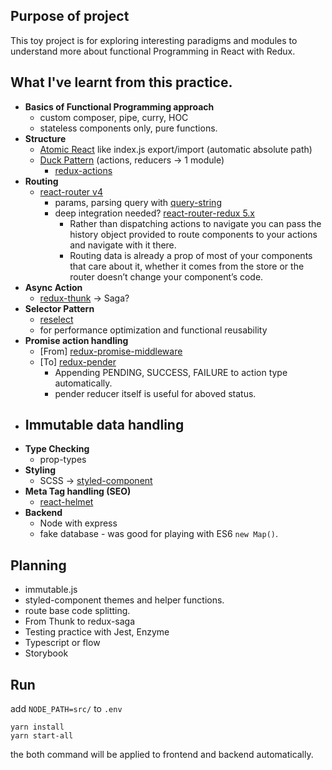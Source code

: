 ## Purpose of project
This toy project is for exploring interesting paradigms and modules to understand more about functional Programming in React with Redux.

## What I've learnt from this practice.
- **Basics of Functional Programming approach**
  - custom composer, pipe, curry, HOC
  - stateless components only, pure functions.
- **Structure**
  - [Atomic React](https://arc.js.org/) like index.js export/import (automatic absolute path)
  - [Duck Pattern](https://github.com/erikras/ducks-modular-redux) (actions, reducers -> 1 module)
    - [redux-actions](https://github.com/reduxactions/redux-actions)
- **Routing**
  - [react-router v4](https://reacttraining.com/react-router/web/guides/quick-start)
    - params, parsing query with [query-string](https://github.com/sindresorhus/query-string)
    - deep integration needed? [react-router-redux 5.x ](https://github.com/reacttraining/react-router/tree/master/packages/react-router-redux)
      - Rather than dispatching actions to navigate you can pass the history object provided to route components to your actions and navigate with it there.
      - Routing data is already a prop of most of your components that care about it, whether it comes from the store or the router doesn’t change your component’s code.
- **Async Action**
  - [redux-thunk](https://github.com/gaearon/redux-thunk) -> Saga?
- **Selector Pattern**
  - [reselect](https://github.com/reactjs/reselect)
  - for performance optimization and functional reusability
- **Promise action handling**
  - [From] [redux-promise-middleware](https://github.com/pburtchaell/redux-promise-middleware)
  - [To] [redux-pender](https://github.com/velopert/redux-pender)
    - Appending PENDING, SUCCESS, FAILURE to action type automatically.
    - pender reducer itself is useful for aboved status.
- **Immutable data handling**
  -
- **Type Checking**
  - prop-types
- **Styling**
  - SCSS -> [styled-component](https://www.styled-components.com/)
- **Meta Tag handling (SEO)**
  - [react-helmet](https://github.com/nfl/react-helmet)
- **Backend**
  - Node with express
  - fake database - was good for playing with ES6 `new Map()`.

## Planning
- immutable.js
- styled-component themes and helper functions.
- route base code splitting.
- From Thunk to redux-saga
- Testing practice with Jest, Enzyme
- Typescript or flow
- Storybook

## Run
add `NODE_PATH=src/` to `.env`
```
yarn install
yarn start-all
```
the both command will be applied to frontend and backend automatically.
